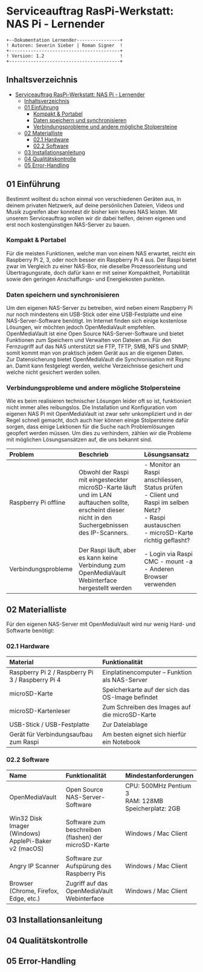 # Serviceauftrag RasPi-Werkstatt: NAS Pi - Lernender
```
+--Dokumentation Lernender----------------+
! Autoren: Severin Sieber | Roman Signer  !
+-----------------------------------------+
! Version: 1.2                            !
+-----------------------------------------+
```
## Inhaltsverzeichnis
- [Serviceauftrag RasPi-Werkstatt: NAS Pi - Lernender](#serviceauftrag-raspi-werkstatt-nas-pi---lernender)
  - [Inhaltsverzeichnis](#inhaltsverzeichnis)
  - [01 Einführung](#01-einf%c3%bchrung)
    - [Kompakt & Portabel](#kompakt--portabel)
    - [Daten speichern und synchronisieren](#daten-speichern-und-synchronisieren)
    - [Verbindungsprobleme und andere mögliche Stolpersteine](#verbindungsprobleme-und-andere-mögliche-stolpersteine)
  - [02 Materialliste](#02-materialliste)
    - [02.1 Hardware](#021-hardware)
    - [02.2 Software](#022-software)
  - [03 Installationsanleitung](#03-installationsanleitung)
  - [04 Qualitätskontrolle](#04-qualit%c3%a4tskontrolle)
  - [05 Error-Handling](#05-error-handling)

## 01 Einführung
Bestimmt wolltest du schon einmal von verschiedenen Geräten aus, in deinem privaten Netzwerk, auf deine persönlichen Dateien, Videos und Musik zugreifen aber konntest dir bisher kein teures NAS leisten. Mit unserem Serviceauftrag wollen wir dir dabei helfen, deinen eigenen und erst noch kostengünstigen NAS-Server zu bauen.  

### Kompakt & Portabel
Für die meisten Funktionen, welche man von einem NAS erwartet, reicht ein Raspberry Pi 2, 3, oder noch besser ein Raspberry Pi 4 aus. Der Raspi bietet zwar im Vergleich zu einer NAS-Box, nie dieselbe Prozessorleistung und Übertragungsrate, doch dafür kann er mit seiner Kompaktheit, Portabilität sowie den geringen Anschaffungs- und Energiekosten punkten.  

### Daten speichern und synchronisieren
Um den eigenen NAS-Server zu betreiben, wird neben einem Raspberry Pi nur noch mindestens ein USB-Stick oder eine USB-Festplatte und eine NAS-Server-Software benötigt. Im Internet finden sich einige kostenlose Lösungen, wir möchten jedoch OpenMediaVault empfehlen. OpenMediaVault ist eine Open Source NAS-Server-Software und bietet Funktionen zum Speichern und Verwalten von Dateien an. Für den Fernzugriff auf das NAS unterstützt sie FTP, TFTP, SMB, NFS und SNMP; somit kommt man von praktisch jedem Gerät aus an die eigenen Daten.  
Zur Datensicherung bietet OpenMediaVault die Synchronisation mit Rsync an. Damit kann festgelegt werden, welche Verzeichnisse gesichert und welche nicht gesichert werden sollen.  

### Verbindungsprobleme und andere mögliche Stolpersteine  
Wie es beim realisieren technischer Lösungen leider oft so ist, funktioniert nicht immer alles reibungslos. Die Installation und Konfiguration vom eigenen NAS Pi mit OpenMediaVault ist zwar sehr unkompliziert und in der Regel schnell gemacht, doch auch hier können einige Stolpersteine dafür sorgen, dass einige Lektionen für die Suche nach Problemlösungen geopfert werden müssen. Um dies zu verhindern, zählen wir die Probleme mit möglichen Lösungsansätzen auf, die uns bekannt sind.  

| Problem | Beschrieb | Lösungsansatz |
|:---------|:---------------|:--------|
| Raspberry Pi offline | Obwohl der Raspi mit eingesteckter microSD-Karte läuft und im LAN auftauchen sollte, <br> erscheint dieser nicht in den Suchergebnissen des IP-Scanners. | - Monitor an Raspi anschliessen, Status prüfen <br> - Client und Raspi im selben Netz? <br> - Raspi austauschen <br> - microSD-Karte richtig geflasht? |
| Verbindungsprobleme | Der Raspi läuft, aber es kann keine Verbindung zum OpenMediaVault Webinterface <br> hergestellt werden | - Login via Raspi CMC - mount -a <br> - Anderen Browser verwenden |

## 02 Materialliste
Für den eigenen NAS-Server mit OpenMediaVault wird nur wenig Hard- und Softwarte benötigt:  

### 02.1 Hardware
| Material | Funktionalität |
|:---------|:---------------|
| Raspberry Pi 2 / Raspberry Pi 3 / Raspberry Pi 4 | Einplatinencomputer – Funktion als NAS-Server |
| microSD-Karte	| Speicherkarte auf der sich das OS-Image befindet |
| microSD-Kartenleser	| Zum Schreiben des Images auf die microSD-Karte |
| USB-Stick / USB-Festplatte |	Zur Dateiablage
| Gerät für Verbindungsaufbau zum Raspi	| Am besten eignet sich hierfür ein Notebook |

### 02.2 Software
| Name |	Funktionalität |	Mindestanforderungen |
|:-----|:----------------|:----------------------|
| OpenMediaVault	| Open Source NAS-Server-Software |	CPU: 500MHz Pentium 3 <br> RAM: 128MB <br> Speicherplatz: 2GB |
| Win32 Disk Imager (Windows) <br> ApplePi-Baker v2 (macOS) | Software zum beschreiben (flashen) der microSD-Karte | Windows / Mac Client |
| Angry IP Scanner	| Software zur Aufspürung des Raspberry Pis |	Windows / Mac Client |
| Browser (Chrome, Firefox, Edge, etc.) |	Zugriff auf das OpenMediaVault Webinterface	| Windows / Mac Client |


## 03 Installationsanleitung


## 04 Qualitätskontrolle


## 05 Error-Handling